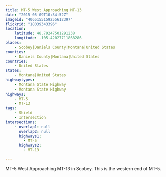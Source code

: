 ```yaml
---
title: MT-5 West Approaching MT-13
date: "2015-05-09T10:34:52Z"
imageid: "4065155159255612397"
flickrid: "18039343396"
location:
    latitude: 48.79247501291238
    longitude: -105.42027711868286
places:
    - Scobey|Daniels County|Montana|United States
counties:
    - Daniels County|Montana|United States
countries:
    - United States
states:
    - Montana|United States
highwaytypes:
    - Montana State Highway
    - Montana State Highway
highways:
    - MT-5
    - MT-13
tags:
    - Shield
    - Intersection
intersections:
    - overlap1: null
      overlap2: null
      highways1:
        - MT-5
      highways2:
        - MT-13

---
```

MT-5 West Approaching MT-13 in Scobey.  This is the western end of MT-5.